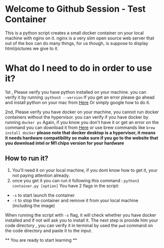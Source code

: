 # Welcome to Github Session - Test Container

This is a python script creates a small docker container on your local machine with nginx on it.
nginx is a very slim open source web server that out of the box can do many things, for us though, is suppose to display html/pictures we give to it.

# What do I need to do in order to use it?

1st , Please verify you have python installed on your machine.
you can verify it by running :`python3 --version`
If you get an error please go ahead and install python on your mac from [Here](https://www.python.org/downloads/) Or simply google how to do it.

2nd, Please verify you have docker on your machine, you cannot run docker containers without the hypervisor.
you can verify if you have docker by running `docker ps`
Again, if you know you don't have it or get an error on the command you can download it from [Here](https://docs.docker.com/desktop/install/mac-install/) or use brew commands like `brew install docker`
**please note that docker desktop is a hypervisor, it means it needs hardware compatibility so make sure if you go to the website that you download intel or M1 chips version for your hardware**

## How to run it?

1. You'll need it on your local machine, if you dont know how to get it, your not paying attention already.
2. once you get it you can run it following this command : `python3 container.py [option]`
	You have 2 flags in the script:
- `-s` to start launch the container
- `-t` to stop the container and remove it from your local machine (including the image) 		

When running the script with `-s` flag, it will check whether you have docker installed and if not will ask you to install it.
The next step is provide him your code directory , you can verify it in terminal by used the `pwd` command on the code directory and paste it to the input.


** You are ready to start learning **
